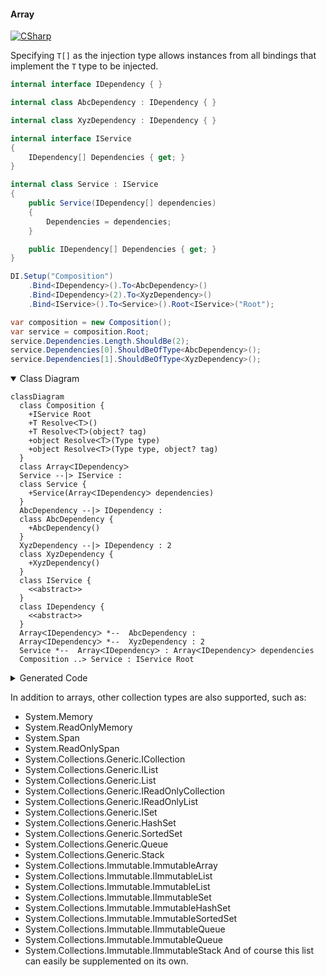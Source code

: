 #### Array

[![CSharp](https://img.shields.io/badge/C%23-code-blue.svg)](../tests/Pure.DI.UsageTests/BaseClassLibrary/ArrayScenario.cs)

Specifying `T[]` as the injection type allows instances from all bindings that implement the `T` type to be injected.

```c#
internal interface IDependency { }

internal class AbcDependency : IDependency { }

internal class XyzDependency : IDependency { }

internal interface IService
{
    IDependency[] Dependencies { get; }
}

internal class Service : IService
{
    public Service(IDependency[] dependencies)
    {
        Dependencies = dependencies;
    }

    public IDependency[] Dependencies { get; }
}

DI.Setup("Composition")
    .Bind<IDependency>().To<AbcDependency>()
    .Bind<IDependency>(2).To<XyzDependency>()
    .Bind<IService>().To<Service>().Root<IService>("Root");

var composition = new Composition();
var service = composition.Root;
service.Dependencies.Length.ShouldBe(2);
service.Dependencies[0].ShouldBeOfType<AbcDependency>();
service.Dependencies[1].ShouldBeOfType<XyzDependency>();
```

<details open>
<summary>Class Diagram</summary>

```mermaid
classDiagram
  class Composition {
    +IService Root
    +T ResolveᐸTᐳ()
    +T ResolveᐸTᐳ(object? tag)
    +object ResolveᐸTᐳ(Type type)
    +object ResolveᐸTᐳ(Type type, object? tag)
  }
  class ArrayᐸIDependencyᐳ
  Service --|> IService : 
  class Service {
    +Service(ArrayᐸIDependencyᐳ dependencies)
  }
  AbcDependency --|> IDependency : 
  class AbcDependency {
    +AbcDependency()
  }
  XyzDependency --|> IDependency : 2 
  class XyzDependency {
    +XyzDependency()
  }
  class IService {
    <<abstract>>
  }
  class IDependency {
    <<abstract>>
  }
  ArrayᐸIDependencyᐳ *--  AbcDependency : 
  ArrayᐸIDependencyᐳ *--  XyzDependency : 2  
  Service *--  ArrayᐸIDependencyᐳ : ArrayᐸIDependencyᐳ dependencies
  Composition ..> Service : IService Root
```

</details>

<details>
<summary>Generated Code</summary>

```c#
partial class Composition
{
  public Composition()
  {
  }
  
  internal Composition(Composition parent)
  {
  }
  
  #region Composition Roots
  public Pure.DI.UsageTests.BCL.ArrayScenario.IService Root
  {
    [global::System.Runtime.CompilerServices.MethodImpl((global::System.Runtime.CompilerServices.MethodImplOptions)0x300)]
    get
    {
      Pure.DI.UsageTests.BCL.ArrayScenario.AbcDependency v13Local6435C6 = new Pure.DI.UsageTests.BCL.ArrayScenario.AbcDependency();
      Pure.DI.UsageTests.BCL.ArrayScenario.XyzDependency v14Local6435C6 = new Pure.DI.UsageTests.BCL.ArrayScenario.XyzDependency();
      Pure.DI.UsageTests.BCL.ArrayScenario.IDependency[] v12Local6435C6 = new Pure.DI.UsageTests.BCL.ArrayScenario.IDependency[2]
      {
          v13Local6435C6,
          v14Local6435C6
      };
      Pure.DI.UsageTests.BCL.ArrayScenario.Service v11Local6435C6 = new Pure.DI.UsageTests.BCL.ArrayScenario.Service(v12Local6435C6);
      return v11Local6435C6;
    }
  }
  #endregion
  
  #region API
  #if NETSTANDARD2_0_OR_GREATER || NETCOREAPP || NET40_OR_GREATER
  [global::System.Diagnostics.Contracts.Pure]
  #endif
  [global::System.Runtime.CompilerServices.MethodImpl((global::System.Runtime.CompilerServices.MethodImplOptions)0x300)]
  public T Resolve<T>()
  {
    return Resolver6435C6<T>.Value.Resolve(this);
  }
  
  #if NETSTANDARD2_0_OR_GREATER || NETCOREAPP || NET40_OR_GREATER
  [global::System.Diagnostics.Contracts.Pure]
  #endif
  [global::System.Runtime.CompilerServices.MethodImpl((global::System.Runtime.CompilerServices.MethodImplOptions)0x300)]
  public T Resolve<T>(object? tag)
  {
    return Resolver6435C6<T>.Value.ResolveByTag(this, tag);
  }
  
  #if NETSTANDARD2_0_OR_GREATER || NETCOREAPP || NET40_OR_GREATER
  [global::System.Diagnostics.Contracts.Pure]
  #endif
  [global::System.Runtime.CompilerServices.MethodImpl((global::System.Runtime.CompilerServices.MethodImplOptions)0x300)]
  public object Resolve(global::System.Type type)
  {
    int index = (int)(_bucketSize6435C6 * ((uint)global::System.Runtime.CompilerServices.RuntimeHelpers.GetHashCode(type) % 1));
    ref var pair = ref _buckets6435C6[index];
    if (ReferenceEquals(pair.Key, type))
    {
      return pair.Value.Resolve(this);
    }
    
    int maxIndex = index + _bucketSize6435C6;
    for (int i = index + 1; i < maxIndex; i++)
    {
      pair = ref _buckets6435C6[i];
      if (ReferenceEquals(pair.Key, type))
      {
        return pair.Value.Resolve(this);
      }
    }
    
    throw new global::System.InvalidOperationException($"Cannot resolve composition root of type {type}.");
  }
  
  #if NETSTANDARD2_0_OR_GREATER || NETCOREAPP || NET40_OR_GREATER
  [global::System.Diagnostics.Contracts.Pure]
  #endif
  [global::System.Runtime.CompilerServices.MethodImpl((global::System.Runtime.CompilerServices.MethodImplOptions)0x300)]
  public object Resolve(global::System.Type type, object? tag)
  {
    int index = (int)(_bucketSize6435C6 * ((uint)global::System.Runtime.CompilerServices.RuntimeHelpers.GetHashCode(type) % 1));
    ref var pair = ref _buckets6435C6[index];
    if (ReferenceEquals(pair.Key, type))
    {
      return pair.Value.ResolveByTag(this, tag);
    }
    
    int maxIndex = index + _bucketSize6435C6;
    for (int i = index + 1; i < maxIndex; i++)
    {
      pair = ref _buckets6435C6[i];
      if (ReferenceEquals(pair.Key, type))
      {
        return pair.Value.ResolveByTag(this, tag);
      }
    }
    
    throw new global::System.InvalidOperationException($"Cannot resolve composition root of type {type}.");
  }
  
  #endregion
  
  public override string ToString()
  {
    return
      "classDiagram\n" +
        "  class Composition {\n" +
          "    +IService Root\n" +
          "    +T ResolveᐸTᐳ()\n" +
          "    +T ResolveᐸTᐳ(object? tag)\n" +
          "    +object ResolveᐸTᐳ(Type type)\n" +
          "    +object ResolveᐸTᐳ(Type type, object? tag)\n" +
        "  }\n" +
        "  class ArrayᐸIDependencyᐳ\n" +
        "  Service --|> IService : \n" +
        "  class Service {\n" +
          "    +Service(ArrayᐸIDependencyᐳ dependencies)\n" +
        "  }\n" +
        "  AbcDependency --|> IDependency : \n" +
        "  class AbcDependency {\n" +
          "    +AbcDependency()\n" +
        "  }\n" +
        "  XyzDependency --|> IDependency : 2 \n" +
        "  class XyzDependency {\n" +
          "    +XyzDependency()\n" +
        "  }\n" +
        "  class IService {\n" +
          "    <<abstract>>\n" +
        "  }\n" +
        "  class IDependency {\n" +
          "    <<abstract>>\n" +
        "  }\n" +
        "  ArrayᐸIDependencyᐳ *--  AbcDependency : \n" +
        "  ArrayᐸIDependencyᐳ *--  XyzDependency : 2  \n" +
        "  Service *--  ArrayᐸIDependencyᐳ : ArrayᐸIDependencyᐳ dependencies\n" +
        "  Composition ..> Service : IService Root";
  }
  
  private readonly static int _bucketSize6435C6;
  private readonly static global::Pure.DI.Pair<global::System.Type, global::Pure.DI.IResolver<Composition, object>>[] _buckets6435C6;
  
  static Composition()
  {
    Resolver6435C60 valResolver6435C60 = new Resolver6435C60();
    Resolver6435C6<Pure.DI.UsageTests.BCL.ArrayScenario.IService>.Value = valResolver6435C60;
    _buckets6435C6 = global::Pure.DI.Buckets<global::System.Type, global::Pure.DI.IResolver<Composition, object>>.Create(
      1,
      out _bucketSize6435C6,
      new global::Pure.DI.Pair<global::System.Type, global::Pure.DI.IResolver<Composition, object>>[1]
      {
         new global::Pure.DI.Pair<global::System.Type, global::Pure.DI.IResolver<Composition, object>>(typeof(Pure.DI.UsageTests.BCL.ArrayScenario.IService), valResolver6435C60)
      });
  }
  
  #region Resolvers
  private class Resolver6435C6<T>
  {
    public static global::Pure.DI.IResolver<Composition, T> Value;
  }
  
  private sealed class Resolver6435C60: global::Pure.DI.IResolver<Composition, Pure.DI.UsageTests.BCL.ArrayScenario.IService>
  {
    [global::System.Runtime.CompilerServices.MethodImpl((global::System.Runtime.CompilerServices.MethodImplOptions)0x300)]
    public Pure.DI.UsageTests.BCL.ArrayScenario.IService Resolve(Composition composition)
    {
      return composition.Root;
    }
    
    [global::System.Runtime.CompilerServices.MethodImpl((global::System.Runtime.CompilerServices.MethodImplOptions)0x300)]
    public Pure.DI.UsageTests.BCL.ArrayScenario.IService ResolveByTag(Composition composition, object tag)
    {
      if (Equals(tag, null)) return composition.Root;
      throw new global::System.InvalidOperationException($"Cannot resolve composition root \"{tag}\" of type Pure.DI.UsageTests.BCL.ArrayScenario.IService.");
    }
  }
  #endregion
}
```

</details>


In addition to arrays, other collection types are also supported, such as:
- System.Memory<T>
- System.ReadOnlyMemory<T>
- System.Span<T>
- System.ReadOnlySpan<T>
- System.Collections.Generic.ICollection<T>
- System.Collections.Generic.IList<T>
- System.Collections.Generic.List<T>
- System.Collections.Generic.IReadOnlyCollection<T>
- System.Collections.Generic.IReadOnlyList<T>
- System.Collections.Generic.ISet<T>
- System.Collections.Generic.HashSet<T>
- System.Collections.Generic.SortedSet<T>
- System.Collections.Generic.Queue<T>
- System.Collections.Generic.Stack<T>
- System.Collections.Immutable.ImmutableArray<T>
- System.Collections.Immutable.IImmutableList<T>
- System.Collections.Immutable.ImmutableList<T>
- System.Collections.Immutable.IImmutableSet<T>
- System.Collections.Immutable.ImmutableHashSet<T>
- System.Collections.Immutable.ImmutableSortedSet<T>
- System.Collections.Immutable.IImmutableQueue<T>
- System.Collections.Immutable.ImmutableQueue<T>
- System.Collections.Immutable.IImmutableStack<T>
And of course this list can easily be supplemented on its own.
